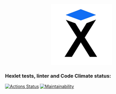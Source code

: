 <!-- Hexlet header -->
<a href="https://ru.hexlet.io/" style="color: black">
<center>
<img src="images/hexlet_logo.png"
    width="200" 
    height="200">
</center>
</a>


### Hexlet tests, linter and Code Climate status:
[![Actions Status](https://github.com/Alex-Iset/python-project-49/actions/workflows/hexlet-check.yml/badge.svg)](https://github.com/Alex-Iset/python-project-49/actions)
[![Maintainability](https://api.codeclimate.com/v1/badges/3f97b97684258233f288/maintainability)](https://codeclimate.com/github/Alex-Iset/python-project-49/maintainability)